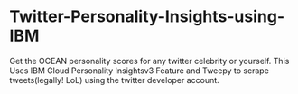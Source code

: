 # Twitter-Personality-Insights-using-IBM
Get the OCEAN personality scores for any twitter celebrity or yourself. This Uses IBM Cloud Personality Insightsv3 Feature and Tweepy to scrape tweets(legally! LoL) using the twitter developer account.
